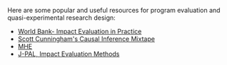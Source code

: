 Here are some popular and useful resources for program evaluation and
quasi-experimental research design:

-   [World Bank- Impact Evaluation in
    Practice](https://www.worldbank.org/en/programs/sief-trust-fund/publication/impact-evaluation-in-practice)
-   [Scott Cunningham\'s Causal Inference
    Mixtape](https://www.scunning.com/mixtape.html)
-   [MHE](https://www.mostlyharmlesseconometrics.com/)
-   [J-PAL, Impact Evaluation
    Methods](https://www.povertyactionlab.org/sites/default/files/research-resources/2019/06/2016.08.31-Impact-Evaluation-Methods.pdf)